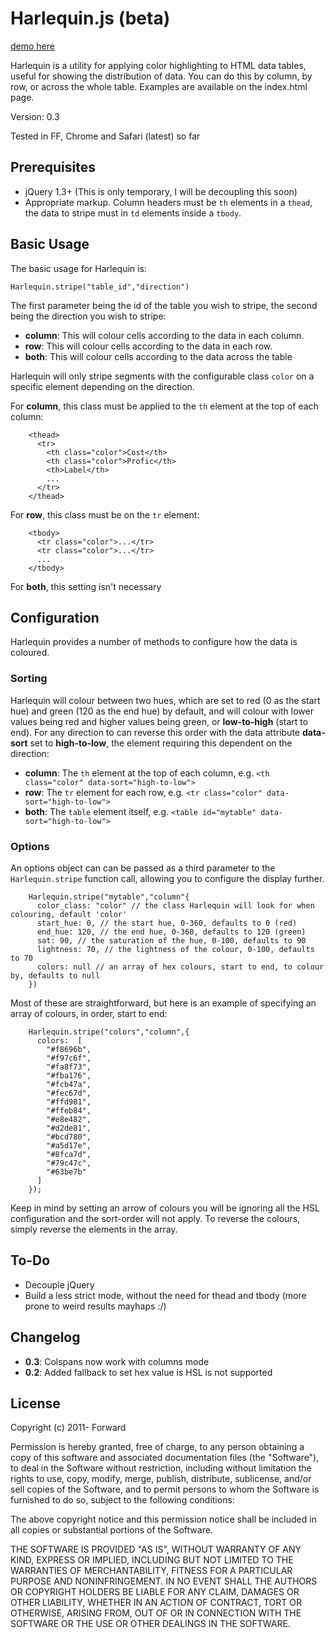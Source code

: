 # Harlequin.js (beta) 

[demo here](http://redroot.github.com/harlequin/)

Harlequin is a utility for applying color highlighting to HTML data tables, useful for showing the distribution of data. You can do this by column, by row, or across the whole table. Examples are available on the index.html page.

Version: 0.3

Tested in FF, Chrome and Safari (latest) so far

## Prerequisites

* jQuery 1.3+ (This is only temporary, I will be decoupling this soon)
* Appropriate markup. Column headers must be `th` elements in a `thead`, the data to stripe must in `td` elements inside a `tbody`. 

## Basic Usage

The basic usage for Harlequin is:

    Harlequin.stripe("table_id","direction")
    
The first parameter being the id of the table you wish to stripe, the second being the direction you wish to stripe:

* __column__: This will colour cells according to the data in each column.
* __row__: This will colour cells according to the data in each row.
* __both__: This will colour cells according to the data across the table
  
Harlequin will only stripe segments with the configurable class `color` on a specific element depending on the direction.

For __column__, this class must be applied to the `th` element at the top of each column:

        <thead>
          <tr>
            <th class="color">Cost</th>
            <th class="color">Profic</th>
            <th>Label</th>
            ...
          </tr>
        </thead>
        
For __row__, this class must be on the `tr` element:

        <tbody>
          <tr class="color">...</tr>
          <tr class="color">...</tr>
          ...
        </tbody>

For __both__, this setting isn't necessary

## Configuration

Harlequin provides a number of methods to configure how the data is coloured.

### Sorting

Harlequin will colour between two hues, which are set to red (0 as the start hue) and green (120 as the end hue) by default, and will colour with lower values being red and higher values being green, or __low-to-high__ (start to end). For any direction to can reverse this order with the data attribute __data-sort__ set to __high-to-low__, the element requiring this dependent on the direction:

* __column__: The `th` element at the top of each column, e.g. `<th class="color" data-sort="high-to-low">`
* __row__: The `tr` element for each row, e.g. `<tr class="color" data-sort="high-to-low">`
* __both__: The `table` element itself, e.g. `<table id="mytable" data-sort="high-to-low">`

### Options

An options object can can be passed as a third parameter to the `Harlequin.stripe` function call, allowing you to configure the display further.

        Harlequin.stripe("mytable","column"{
          color_class: "color" // the class Harlequin will look for when colouring, default 'color'
          start_hue: 0, // the start hue, 0-360, defaults to 0 (red)
          end_hue: 120, // the end hue, 0-360, defaults to 120 (green)
          sat: 90, // the saturation of the hue, 0-100, defaults to 90
          lightness: 70, // the lightness of the colour, 0-100, defaults to 70
          colors: null // an array of hex colours, start to end, to colour by, defaults to null
        })
        
Most of these are straightforward, but here is an example of specifying an array of colours, in order, start to end:

        Harlequin.stripe("colors","column",{
          colors:  [
            "#f8696b",
            "#f97c6f",
            "#fa8f73",
            "#fba176",
            "#fcb47a",
            "#fec67d",
            "#ffd981",
            "#ffeb84",
            "#e8e482",
            "#d2de81",
            "#bcd780",
            "#a5d17e",
            "#8fca7d",
            "#79c47c",
            "#63be7b"
          ]
        });
        
Keep in mind by setting an arrow of colours you will be ignoring all the HSL configuration and the sort-order will not apply. To reverse the colours, simply reverse the elements in the array.

## To-Do

* Decouple jQuery
* Build a less strict mode, without the need for thead and tbody (more prone to weird results mayhaps :/)

## Changelog


* __0.3__: Colspans now work with columns mode
* __0.2__: Added fallback to set hex value is HSL is not supported

## License

Copyright (c) 2011- Forward

Permission is hereby granted, free of charge, to any person obtaining a copy
of this software and associated documentation files (the "Software"), to deal
in the Software without restriction, including without limitation the rights
to use, copy, modify, merge, publish, distribute, sublicense, and/or sell
copies of the Software, and to permit persons to whom the Software is
furnished to do so, subject to the following conditions:

The above copyright notice and this permission notice shall be included in
all copies or substantial portions of the Software.

THE SOFTWARE IS PROVIDED "AS IS", WITHOUT WARRANTY OF ANY KIND, EXPRESS OR
IMPLIED, INCLUDING BUT NOT LIMITED TO THE WARRANTIES OF MERCHANTABILITY,
FITNESS FOR A PARTICULAR PURPOSE AND NONINFRINGEMENT. IN NO EVENT SHALL THE
AUTHORS OR COPYRIGHT HOLDERS BE LIABLE FOR ANY CLAIM, DAMAGES OR OTHER
LIABILITY, WHETHER IN AN ACTION OF CONTRACT, TORT OR OTHERWISE, ARISING FROM,
OUT OF OR IN CONNECTION WITH THE SOFTWARE OR THE USE OR OTHER DEALINGS IN
THE SOFTWARE.